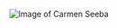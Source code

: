 ![Image of Carmen Seeba](https://drive.google.com/file/d/1HMZJIo2SUZ3WwJqCrCCCfsT435zrQcoJ/view?usp=sharing)
